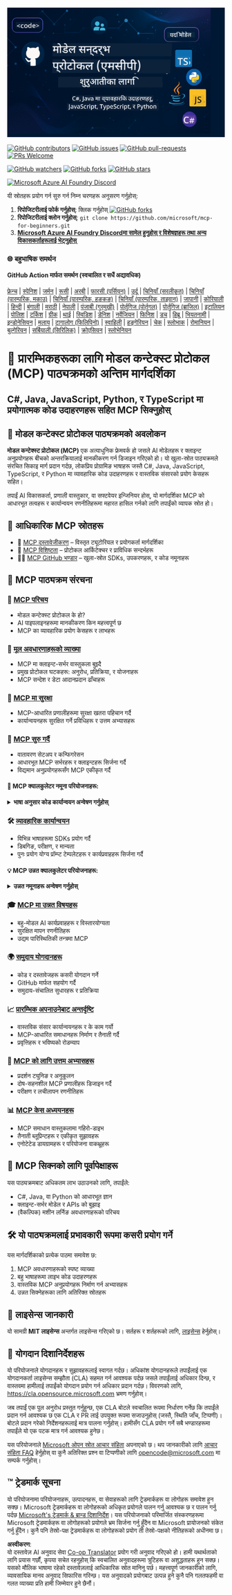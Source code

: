 <!--
CO_OP_TRANSLATOR_METADATA:
{
  "original_hash": "2a21391378c12ecfef50f866329dfde0",
  "translation_date": "2025-05-17T05:22:17+00:00",
  "source_file": "README.md",
  "language_code": "ne"
}
-->
![MCP-for-beginners](../../translated_images/mcp-beginners.d21ba1f29a4d6177f2f95151a2f188ef968b4a2fdb50ce0d033d2aa1978ceb90.ne.png)

[![GitHub contributors](https://img.shields.io/github/contributors/microsoft/mcp-for-beginners.svg)](https://GitHub.com/microsoft/mcp-for-beginners/graphs/contributors)
[![GitHub issues](https://img.shields.io/github/issues/microsoft/mcp-for-beginners.svg)](https://GitHub.com/microsoft/mcp-for-beginners/issues)
[![GitHub pull-requests](https://img.shields.io/github/issues-pr/microsoft/mcp-for-beginners.svg)](https://GitHub.com/microsoft/mcp-for-beginners/pulls)
[![PRs Welcome](https://img.shields.io/badge/PRs-welcome-brightgreen.svg?style=flat-square)](http://makeapullrequest.com)

[![GitHub watchers](https://img.shields.io/github/watchers/microsoft/mcp-for-beginners.svg?style=social&label=Watch)](https://GitHub.com/microsoft/mcp-for-beginners/watchers)
[![GitHub forks](https://img.shields.io/github/forks/microsoft/mcp-for-beginners.svg?style=social&label=Fork)](https://GitHub.com/microsoft/mcp-for-beginners/network)
[![GitHub stars](https://img.shields.io/github/stars/microsoft/mcp-for-beginners?style=social&label=Star)](https://GitHub.com/microsoft/mcp-for-beginners/stargazers)

[![Microsoft Azure AI Foundry Discord](https://dcbadge.vercel.app/api/server/ByRwuEEgH4)](https://discord.com/invite/ByRwuEEgH4)

यी स्रोतहरू प्रयोग गर्न सुरु गर्न निम्न चरणहरू अनुसरण गर्नुहोस्:
1. **रिपोजिटरीलाई फोर्क गर्नुहोस्**: क्लिक गर्नुहोस् [![GitHub forks](https://img.shields.io/github/forks/microsoft/mcp-for-beginners.svg?style=social&label=Fork)](https://GitHub.com/microsoft/mcp-for-beginners/network)
2. **रिपोजिटरीलाई क्लोन गर्नुहोस्**: `git clone https://github.com/microsoft/mcp-for-beginners.git`
3. [**Microsoft Azure AI Foundry Discordमा सामेल हुनुहोस् र विशेषज्ञहरू तथा अन्य विकासकर्ताहरूलाई भेट्नुहोस्**](https://discord.com/invite/ByRwuEEgH4)

### 🌐 बहुभाषिक समर्थन

#### GitHub Action मार्फत समर्थन (स्वचालित र सधैं अद्यावधिक)
[फ्रेन्च](../fr/README.md) | [स्पेनिश](../es/README.md) | [जर्मन](../de/README.md) | [रूसी](../ru/README.md) | [अरबी](../ar/README.md) | [फारसी (पर्सियन)](../fa/README.md) | [उर्दू](../ur/README.md) | [चिनियाँ (सरलीकृत)](../zh/README.md) | [चिनियाँ (पारम्परिक, मकाउ)](../mo/README.md) | [चिनियाँ (पारम्परिक, हङकङ)](../hk/README.md) | [चिनियाँ (पारम्परिक, ताइवान)](../tw/README.md) | [जापानी](../ja/README.md) | [कोरियाली](../ko/README.md) | [हिन्दी](../hi/README.md) | [बंगाली](../bn/README.md) | [मराठी](../mr/README.md) | [नेपाली](./README.md) | [पंजाबी (गुरमुखी)](../pa/README.md) | [पोर्तुगिज (पोर्तुगल)](../pt/README.md) | [पोर्तुगिज (ब्राजिल)](../br/README.md) | [इटालियन](../it/README.md) | [पोलिश](../pl/README.md) | [टर्किश](../tr/README.md) | [ग्रीक](../el/README.md) | [थाई](../th/README.md) | [स्विडिश](../sv/README.md) | [डेनिश](../da/README.md) | [नर्वेजियन](../no/README.md) | [फिनिश](../fi/README.md) | [डच](../nl/README.md) | [हिब्रू](../he/README.md) | [भियतनामी](../vi/README.md) | [इन्डोनेसियन](../id/README.md) | [मलाय](../ms/README.md) | [टागालोग (फिलिपिनो)](../tl/README.md) | [स्वाहिली](../sw/README.md) | [हङ्गेरियन](../hu/README.md) | [चेक](../cs/README.md) | [स्लोभाक](../sk/README.md) | [रोमानियन](../ro/README.md) | [बुल्गेरियन](../bg/README.md) | [सर्बियाली (सिरिलिक)](../sr/README.md) | [क्रोएसियन](../hr/README.md) | [स्लोभेनियन](../sl/README.md)
# 🚀 प्रारम्भिकहरूका लागि मोडल कन्टेक्स्ट प्रोटोकल (MCP) पाठ्यक्रमको अन्तिम मार्गदर्शिका

## **C#, Java, JavaScript, Python, र TypeScript मा प्रयोगात्मक कोड उदाहरणहरू सहित MCP सिक्नुहोस्**

## 🧠 मोडल कन्टेक्स्ट प्रोटोकल पाठ्यक्रमको अवलोकन

**मोडल कन्टेक्स्ट प्रोटोकल (MCP)** एक अत्याधुनिक फ्रेमवर्क हो जसले AI मोडेलहरू र क्लाइन्ट अनुप्रयोगहरू बीचको अन्तरक्रियालाई मानकीकरण गर्न डिजाइन गरिएको हो। यो खुला-स्रोत पाठ्यक्रमले संरचित सिकाइ मार्ग प्रदान गर्दछ, लोकप्रिय प्रोग्रामिङ भाषाहरू जस्तै C#, Java, JavaScript, TypeScript, र Python मा व्यावहारिक कोड उदाहरणहरू र वास्तविक संसारको प्रयोग केसहरू सहित।

तपाईं AI विकासकर्ता, प्रणाली वास्तुकार, वा सफ्टवेयर इन्जिनियर होस्, यो मार्गदर्शिका MCP को आधारभूत तत्वहरू र कार्यान्वयन रणनीतिहरूमा महारत हासिल गर्नको लागि तपाईंको व्यापक स्रोत हो।

## 🔗 आधिकारिक MCP स्रोतहरू

- 📘 [MCP दस्तावेजीकरण](https://modelcontextprotocol.io/) – विस्तृत ट्यूटोरियल र प्रयोगकर्ता मार्गदर्शिका  
- 📜 [MCP विशिष्टता](https://spec.modelcontextprotocol.io/) – प्रोटोकल आर्किटेक्चर र प्राविधिक सन्दर्भहरू  
- 🧑‍💻 [MCP GitHub भण्डार](https://github.com/modelcontextprotocol) – खुला-स्रोत SDKs, उपकरणहरू, र कोड नमूनाहरू  

## 🧭 MCP पाठ्यक्रम संरचना

### 📌 [MCP परिचय](./00-Introduction/README.md)

- मोडल कन्टेक्स्ट प्रोटोकल के हो?
- AI पाइपलाइनहरूमा मानकीकरण किन महत्त्वपूर्ण छ
- MCP का व्यावहारिक प्रयोग केसहरू र लाभहरू

### 🧩 [मूल अवधारणाहरूको व्याख्या](./01-CoreConcepts/README.md)

- MCP मा क्लाइन्ट-सर्भर वास्तुकला बुझ्दै
- प्रमुख प्रोटोकल घटकहरू: अनुरोध, प्रतिक्रिया, र योजनाहरू
- MCP सन्देश र डेटा आदानप्रदान ढाँचाहरू

### 🔐 [MCP मा सुरक्षा](./02-Security/readme.md)

- MCP-आधारित प्रणालीहरूमा सुरक्षा खतरा पहिचान गर्दै
- कार्यान्वयनहरू सुरक्षित गर्ने प्रविधिहरू र उत्तम अभ्यासहरू

### 🚀 [MCP सुरु गर्दै](./03-GettingStarted/README.md)

- वातावरण सेटअप र कन्फिगरेसन
- आधारभूत MCP सर्भरहरू र क्लाइन्टहरू सिर्जना गर्दै
- विद्यमान अनुप्रयोगहरूसँग MCP एकीकृत गर्दै

#### 🧮 MCP क्यालकुलेटर नमूना परियोजनाहरू:
<details>
  <summary><strong>भाषा अनुसार कोड कार्यान्वयन अन्वेषण गर्नुहोस्</strong></summary>

  - [C# MCP सर्भर उदाहरण](./03-GettingStarted/samples/csharp/README.md)
  - [Java MCP क्यालकुलेटर](./03-GettingStarted/samples/java/calculator/README.md)
  - [JavaScript MCP डेमो](./03-GettingStarted/samples/javascript/README.md)
  - [Python MCP सर्भर](../../03-GettingStarted/samples/python/mcp_calculator_server.py)
  - [TypeScript MCP उदाहरण](./03-GettingStarted/samples/typescript/README.md)

</details>

### 🛠️ [व्यावहारिक कार्यान्वयन](./04-PracticalImplementation/README.md)

- विभिन्न भाषाहरूमा SDKs प्रयोग गर्दै
- डिबगिङ, परीक्षण, र मान्यता
- पुनः प्रयोग योग्य प्रॉम्प्ट टेम्पलेटहरू र कार्यप्रवाहहरू सिर्जना गर्दै

#### 💡 MCP उन्नत क्यालकुलेटर परियोजनाहरू:
<details>
  <summary><strong>उन्नत नमूनाहरू अन्वेषण गर्नुहोस्</strong></summary>

  - [उन्नत C# नमूना](./04-PracticalImplementation/samples/csharp/README.md)
  - [Java कन्टेनर अनुप्रयोग उदाहरण](./04-PracticalImplementation/samples/java/containerapp/README.md)
  - [JavaScript उन्नत नमूना](./04-PracticalImplementation/samples/javascript/README.md)
  - [Python जटिल कार्यान्वयन](../../04-PracticalImplementation/samples/python/mcp_sample.py)
  - [TypeScript कन्टेनर नमूना](./04-PracticalImplementation/samples/typescript/README.md)

</details>

### 🎓 [MCP मा उन्नत विषयहरू](./05-AdvancedTopics/README.md)

- बहु-मोडल AI कार्यप्रवाहहरू र विस्तारयोग्यता
- सुरक्षित मापन रणनीतिहरू
- उद्यम पारिस्थितिकी तन्त्रमा MCP

### 🌍 [समुदाय योगदानहरू](./06-CommunityContributions/README.md)

- कोड र दस्तावेजहरू कसरी योगदान गर्ने
- GitHub मार्फत सहयोग गर्दै
- समुदाय-संचालित सुधारहरू र प्रतिक्रिया

### 📈 [प्रारम्भिक अपनाउनेबाट अन्तर्दृष्टि](./07-CaseStudies/README.md)

- वास्तविक संसार कार्यान्वयनहरू र के काम गर्यो
- MCP-आधारित समाधानहरू निर्माण र तैनाती गर्दै
- प्रवृत्तिहरू र भविष्यको रोडम्याप

### 📏 [MCP को लागि उत्तम अभ्यासहरू](./08-BestPractices/README.md)

- प्रदर्शन ट्युनिङ र अनुकूलन
- दोष-सहनशील MCP प्रणालीहरू डिजाइन गर्दै
- परीक्षण र लचीलापन रणनीतिहरू

### 📊 [MCP केस अध्ययनहरू](./09-CaseStudy/Readme.md)

- MCP समाधान वास्तुकलामा गहिरो-डाइभ
- तैनाती ब्लूप्रिन्टहरू र एकीकृत सुझावहरू
- एनोटेटेड डायग्रामहरू र परियोजना वाकथ्रूहरू

## 🎯 MCP सिक्नको लागि पूर्वापेक्षाहरू

यस पाठ्यक्रमबाट अधिकतम लाभ उठाउनको लागि, तपाईंले:

- C#, Java, वा Python को आधारभूत ज्ञान
- क्लाइन्ट-सर्भर मोडेल र APIs को बुझाइ
- (वैकल्पिक) मशीन लर्निङ अवधारणाहरूको परिचय

## 🛠️ यो पाठ्यक्रमलाई प्रभावकारी रूपमा कसरी प्रयोग गर्ने

यस मार्गदर्शिकाको प्रत्येक पाठमा समावेश छ:

1. MCP अवधारणाहरूको स्पष्ट व्याख्या  
2. बहु भाषाहरूमा लाइभ कोड उदाहरणहरू  
3. वास्तविक MCP अनुप्रयोगहरू निर्माण गर्न अभ्यासहरू  
4. उन्नत सिक्नेहरूका लागि अतिरिक्त स्रोतहरू  

## 📜 लाइसेन्स जानकारी

यो सामग्री **MIT लाइसेन्स** अन्तर्गत लाइसेन्स गरिएको छ। सर्तहरू र शर्तहरूको लागि, [लाइसेन्स](../../LICENSE) हेर्नुहोस्।

## 🤝 योगदान दिशानिर्देशहरू

यो परियोजनाले योगदानहरू र सुझावहरूलाई स्वागत गर्दछ। अधिकांश योगदानहरूले तपाईंलाई एक
योगदानकर्ता लाइसेन्स सम्झौता (CLA) सहमत गर्न आवश्यक पर्दछ जसले तपाईंलाई अधिकार दिन्छ, र वास्तवमा हामीलाई
तपाईंको योगदान प्रयोग गर्न अधिकार प्रदान गर्दछ। विवरणको लागि, <https://cla.opensource.microsoft.com> भ्रमण गर्नुहोस्।

जब तपाईं एक पुल अनुरोध प्रस्तुत गर्नुहुन्छ, एक CLA बोटले स्वचालित रूपमा निर्धारण गर्नेछ कि तपाईंले प्रदान गर्न आवश्यक छ
एक CLA र PR लाई उपयुक्त रूपमा सजाउनुहोस् (जस्तै, स्थिति जाँच, टिप्पणी)। बोटले प्रदान गरेको निर्देशनहरूलाई मात्र पालना गर्नुहोस्।
हामीसँग CLA प्रयोग गर्ने सबै भण्डारहरूमा तपाईंले यो एक पटक मात्र गर्न आवश्यक हुनेछ।

यस परियोजनाले [Microsoft ओपन स्रोत आचार संहिता](https://opensource.microsoft.com/codeofconduct/) अपनाएको छ।
थप जानकारीको लागि [आचार संहिता FAQ](https://opensource.microsoft.com/codeofconduct/faq/) हेर्नुहोस् वा
कुनै अतिरिक्त प्रश्न वा टिप्पणीको लागि [opencode@microsoft.com](mailto:opencode@microsoft.com) मा सम्पर्क गर्नुहोस्।

## ™️ ट्रेडमार्क सूचना

यो परियोजनामा परियोजनाहरू, उत्पादनहरू, वा सेवाहरूको लागि ट्रेडमार्कहरू वा लोगोहरू समावेश हुन सक्छ। Microsoft
ट्रेडमार्कहरू वा लोगोहरूको अधिकृत प्रयोगले पालन गर्नु आवश्यक छ र पालन गर्नु पर्दछ
[Microsoft's ट्रेडमार्क & ब्रान्ड दिशानिर्देश](https://www.microsoft.com/legal/intellectualproperty/trademarks/usage/general)।
यस परियोजनाको परिमार्जित संस्करणहरूमा Microsoft ट्रेडमार्कहरू वा लोगोहरूको प्रयोगले भ्रम सिर्जना गर्नु हुँदैन वा Microsoft प्रायोजनको संकेत गर्नु हुँदैन।
कुनै पनि तेस्रो-पक्ष ट्रेडमार्कहरू वा लोगोहरूको प्रयोग ती तेस्रो-पक्षको नीतिहरूको अधीनमा छ।

**अस्वीकरण**:  
यो दस्तावेज़ AI अनुवाद सेवा [Co-op Translator](https://github.com/Azure/co-op-translator) प्रयोग गरी अनुवाद गरिएको हो। हामी यथार्थताको लागि प्रयास गर्छौं, कृपया सचेत रहनुहोस् कि स्वचालित अनुवादहरूमा त्रुटिहरू वा अशुद्धताहरू हुन सक्छ। यसको मौलिक भाषामा रहेको दस्तावेज़लाई आधिकारिक स्रोत मानिनु पर्छ। महत्त्वपूर्ण जानकारीको लागि, व्यावसायिक मानव अनुवाद सिफारिस गरिन्छ। यस अनुवादको प्रयोगबाट उत्पन्न हुने कुनै पनि गलतफहमी वा गलत व्याख्या प्रति हामी जिम्मेवार हुने छैनौं।